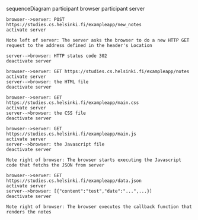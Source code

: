 sequenceDiagram
    participant browser
    participant server

    browser-->server: POST https://studies.cs.helsinki.fi/exampleapp/new_notes
    activate server

    Note left of server: The server asks the browser to do a new HTTP GET request to the address defined in the header's Location

    server-->browser: HTTP status code 302
    deactivate server

    browser-->server: GET https://studies.cs.helsinki.fi/exampleapp/notes
    activate server
    server-->browser: the HTML file
    deactivate server

    browser-->server: GET https://studies.cs.helsinki.fi/exampleapp/main.css
    activate server
    server-->browser: the CSS file
    deactivate server

    browser-->server: GET https://studies.cs.helsinki.fi/exampleapp/main.js
    activate server
    server-->browser: the Javascript file
    deactivate server

    Note right of browser: The browser starts executing the Javascript code that fetchs the JSON from server

    browser-->server: GET https://studies.cs.helsinki.fi/exampleapp/data.json
    activate server
    server-->browser: [{"content":"test","date":"...",...}]
    deactivate server

    Note right of browser: The browser executes the callback function that renders the notes

